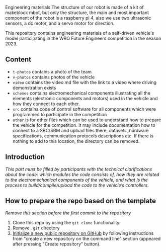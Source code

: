 Engineering materials
The structure of our robot is made of a kit of makeblock mbot, but only the structure, the main and most important component of the robot is a raspberry pi 4, also we use two ultrasonic sensors, a dc motor, and a servo motor for direction.

This repository contains engineering materials of a self-driven vehicle's model participating in the WRO Future Engineers competition in the season 2023.

## Content

* `t-photos` contains a photo of the team 
* `v-photos` contains photos of the vehicle 
* `video` contains the video.md file with the link to a video where driving demonstration exists
* `schemes` contains electromechanical components illustrating all the elements (electronic components and motors) used in the vehicle and how they connect to each other.
* `src` contains code of control software for all components which were programmed to participate in the competition
* `other` is for other files which can be used to understand how to prepare the vehicle for the competition. It may include documentation how to connect to a SBC/SBM and upload files there, datasets, hardware specifications, communication protocols descriptions etc. If there is nothing to add to this location, the directory can be removed.

## Introduction

_This part must be filled by participants with the technical clarifications about the code: which modules the code consists of, how they are related to the electromechanical components of the vehicle, and what is the process to build/compile/upload the code to the vehicle’s controllers._

## How to prepare the repo based on the template

_Remove this section before the first commit to the repository_

1. Clone this repo by using the `git clone` functionality.
2. Remove `.git` directory
3. [Initialize a new public repository on GitHub](https://github.com/new) by following instructions from "create a new repository on the command line" section (appeared after pressing "Create repository" button).
